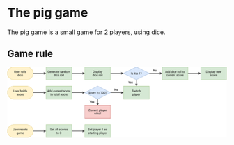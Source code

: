 # The pig game

The pig game is a small game for 2 players, using dice.

## Game rule

![Pig game flowchart](pig-game-flowchart.png)
